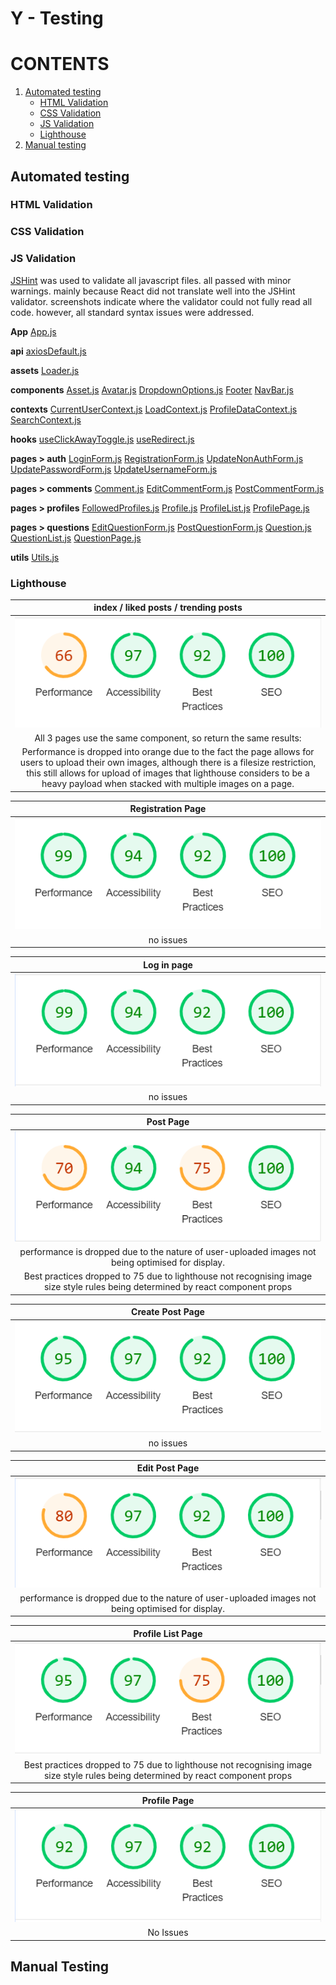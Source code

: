 # Y - Testing

# CONTENTS
1. [Automated testing](#automated-testing)
    - [HTML Validation]()
    - [CSS Validation]()
    - [JS Validation]()
    - [Lighthouse]()
2. [Manual testing](#manual-testing)

## Automated testing

### HTML Validation


### CSS Validation


### JS Validation
[JSHint](https://jshint.com/) was used to validate all javascript files. all passed with minor warnings. mainly because React did not translate well into the JSHint validator. screenshots indicate where the validator could not fully read all code. however, all standard syntax issues were addressed.

**App**
[App.js](/readme-assets/testing/javascript/App.png)

**api**
[axiosDefault.js](/readme-assets/testing/javascript/api/axiosDefault.png)

**assets**
[Loader.js](/readme-assets/testing/javascript/assets/Loader.png)

**components**
[Asset.js](/readme-assets/testing/javascript/components/Asset.png)
[Avatar.js](/readme-assets/testing/javascript/components/Avatar.png)
[DropdownOptions.js](/readme-assets/testing/javascript/components/DropdownOptions.png)
[Footer](/readme-assets/testing/javascript/components/Footer.png)
[NavBar.js](/readme-assets/testing/javascript/components/NavBar.png)

**contexts**
[CurrentUserContext.js](/readme-assets/testing/javascript/contexts/CurrentUserContext.png)
[LoadContext.js](/readme-assets/testing/javascript/contexts/LoadContext.png)
[ProfileDataContext.js](/readme-assets/testing/javascript/contexts/ProfileDataContext.png)
[SearchContext.js](/readme-assets/testing/javascript/contexts/SearchContext.png)

**hooks**
[useClickAwayToggle.js](/readme-assets/testing/javascript/hooks/useClickAwayToggle.png)
[useRedirect.js](/readme-assets/testing/javascript/hooks/useRedirect.png)

**pages > auth**
[LoginForm.js](/readme-assets/testing/javascript/pages/auth/LoginForm.png)
[RegistrationForm.js](/readme-assets/testing/javascript/pages/auth/RegistrationForm.png)
[UpdateNonAuthForm.js](/readme-assets/testing/javascript/pages/auth/UpdateNonAuthForm.png)
[UpdatePasswordForm.js](/readme-assets/testing/javascript/pages/auth/UpdatePasswordForm.png)
[UpdateUsernameForm.js](/readme-assets/testing/javascript/pages/auth/UpdateUsernameForm.png)

**pages > comments**
[Comment.js](/readme-assets/testing/javascript/pages/comments/Comment.png)
[EditCommentForm.js](/readme-assets/testing/javascript/pages/comments/EditCommentForm.png)
[PostCommentForm.js](/readme-assets/testing/javascript/pages/comments/PostCommentForm.png)

**pages > profiles**
[FollowedProfiles.js](/readme-assets/testing/javascript/pages/profiles/FollowedProfiles.png)
[Profile.js](/readme-assets/testing/javascript/pages/profiles/Profile.png)
[ProfileList.js](/readme-assets/testing/javascript/pages/profiles/ProfileList.png)
[ProfilePage.js](/readme-assets/testing/javascript/pages/profiles/ProfilePage.png)

**pages > questions**
[EditQuestionForm.js](/readme-assets/testing/javascript/pages/questions/EditQuestionForm.png)
[PostQuestionForm.js](/readme-assets/testing/javascript/pages/questions/PostQuestionForm.png)
[Question.js](/readme-assets/testing/javascript/pages/questions/Question.png)
[QuestionList.js](/readme-assets/testing/javascript/pages/questions/QuestionList.png)
[QuestionPage.js](/readme-assets/testing/javascript/pages/questions/QuestionPage.png)

**utils**
[Utils.js](/readme-assets/testing/javascript/utils/Utils.png)

### Lighthouse

| index / liked posts / trending posts |
| :-: |
| ![index](/readme-assets/testing/lighthouse/index.png) |
| All 3 pages use the same component, so return the same results: |
| Performance is dropped into orange due to the fact the page allows for users to upload their own images, although there is a filesize restriction, this still allows for upload of images that lighthouse considers to be a heavy payload when stacked with multiple images on a page. |

| Registration Page |
| :-: |
| ![registration](/readme-assets/testing/lighthouse/registration.png) |
| no issues |

| Log in page |
| :-: |
| ![login](/readme-assets/testing/lighthouse/login.png) |
| no issues |

| Post Page |
| :-: |
| ![Post Page](/readme-assets/testing/lighthouse/post-page.png) |
| performance is dropped due to the nature of user-uploaded images not being optimised for display. | 
| Best practices dropped to 75 due to lighthouse not recognising image size style rules being determined by react component props |

| Create Post Page |
| :-: |
| ![Create Post](/readme-assets/testing/lighthouse/create-post.png) |
| no issues |

| Edit Post Page |
| :-: |
| ![Edit Post](/readme-assets/testing/lighthouse/edit-post.png) |
| performance is dropped due to the nature of user-uploaded images not being optimised for display. |

| Profile List Page |
| :-: |
| ![Profile List](/readme-assets/testing/lighthouse/profile-list.png) |
| Best practices dropped to 75 due to lighthouse not recognising image size style rules being determined by react component props |

| Profile Page |
| :-: |
| ![Profile Page](/readme-assets/testing/lighthouse/profile-page.png) |
| No Issues |


## Manual Testing